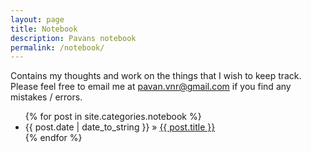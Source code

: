 ```yaml
---
layout: page
title: Notebook
description: Pavans notebook
permalink: /notebook/
---
```


Contains my thoughts and work on the things that I wish to keep track. Please feel free to email me at pavan.vnr@gmail.com if you find any mistakes / errors.

<ul>
  {% for post in site.categories.notebook %}
    <li>
        <span>{{ post.date | date_to_string }}</span> » <a href="{{ post.url }}" title="{{ post.title }}">{{ post.title }}</a>
    </li>
  {% endfor %}
</ul>